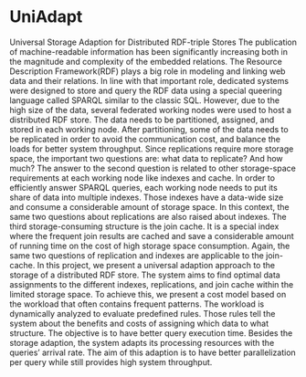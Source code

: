 # UniAdapt
Universal Storage Adaption for Distributed RDF-triple Stores
The publication of machine-readable information has been significantly increasing both in the magnitude and complexity of the embedded relations. The Resource Description Framework(RDF) plays a big role in modeling and linking web data and their relations. In line with that important role, dedicated systems were designed to store and query the RDF data using a special queering language called SPARQL similar to the classic SQL. However, due to the high size of the data, several federated working nodes were used to host a distributed RDF store. The data needs to be partitioned, assigned, and stored in each working node. After partitioning, some of the data needs to be replicated in order to avoid the communication cost, and balance the loads for better system throughput. Since replications require more storage space, the important two questions are: what data to replicate? And how much? The answer to the second question is related to other storage-space requirements at each working node like indexes and cache. In order to efficiently answer SPARQL queries, each working node needs to put its share of data into multiple indexes. Those indexes have a data-wide size and consume a considerable amount of storage space. In this context, the same two questions about replications are also raised about indexes. The third storage-consuming structure is the join cache. It is a special index where the frequent join results are cached and save a considerable amount of running time on the cost of high storage space consumption. Again, the same two questions of replication and indexes are applicable to the join-cache. In this project, we present a universal adaption approach to the storage of a distributed RDF store. The system aims to find optimal data assignments to the different indexes, replications, and join cache within the limited storage space. To achieve this, we present a cost model based on the workload that often contains frequent patterns. The workload is dynamically analyzed to evaluate predefined rules. Those rules tell the system about the benefits and costs of assigning which data to what structure. The objective is to have better query execution time. Besides the storage adaption, the system adapts its processing resources with the queries’ arrival rate. The aim of this adaption is to have better parallelization per query while still provides high system throughput.

